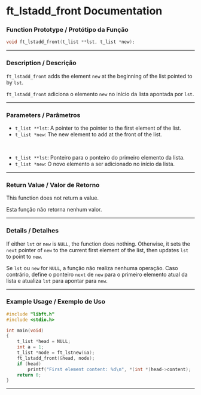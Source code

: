 # ft\_lstadd\_front Documentation

### Function Prototype / Protótipo da Função

```c
void ft_lstadd_front(t_list **lst, t_list *new);
```

---

### Description / Descrição

`ft_lstadd_front` adds the element `new` at the beginning of the list pointed to by `lst`.

`ft_lstadd_front` adiciona o elemento `new` no início da lista apontada por `lst`.

---

### Parameters / Parâmetros

* `t_list **lst`: A pointer to the pointer to the first element of the list.
* `t_list *new`: The new element to add at the front of the list.

&nbsp;

* `t_list **lst`: Ponteiro para o ponteiro do primeiro elemento da lista.
* `t_list *new`: O novo elemento a ser adicionado no início da lista.

---

### Return Value / Valor de Retorno

This function does not return a value.

Esta função não retorna nenhum valor.

---

### Details / Detalhes

If either `lst` or `new` is `NULL`, the function does nothing.
Otherwise, it sets the `next` pointer of `new` to the current first element of the list, then updates `lst` to point to `new`.

Se `lst` ou `new` for `NULL`, a função não realiza nenhuma operação.
Caso contrário, define o ponteiro `next` de `new` para o primeiro elemento atual da lista e atualiza `lst` para apontar para `new`.

---

### Example Usage / Exemplo de Uso

```c
#include "libft.h"
#include <stdio.h>

int main(void)
{
    t_list *head = NULL;
    int a = 1;
    t_list *node = ft_lstnew(&a);
    ft_lstadd_front(&head, node);
    if (head)
        printf("First element content: %d\n", *(int *)head->content);
    return 0;
}
```

---
